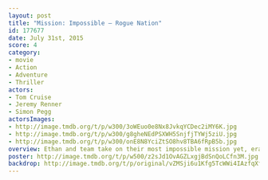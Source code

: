 ```yaml
---
layout: post
title: "Mission: Impossible – Rogue Nation"
id: 177677
date: July 31st, 2015
score: 4
category:
- movie
- Action
- Adventure
- Thriller
actors:
- Tom Cruise
- Jeremy Renner
- Simon Pegg
actorsImages:
- http://image.tmdb.org/t/p/w300/3oWEuo0e8Nx8JvkqYCDec2iMY6K.jpg
- http://image.tmdb.org/t/p/w300/g8gheNEdPSXWH5SnjfjTYWj5ziU.jpg
- http://image.tmdb.org/t/p/w300/onE8N8YciZtSO8hv8TBA6fRpB5b.jpg
overview: Ethan and team take on their most impossible mission yet, eradicating the Syndicate - an International rogue organization as highly skilled as they are, committed to destroying the IMF.
poster: http://image.tmdb.org/t/p/w500/z2sJd1OvAGZLxgjBdSnQoLCfn3M.jpg
backdrop: http://image.tmdb.org/t/p/original/vZMSji6u1Kfg5TcWWi4IAzfqXfC.jpg
---
```

